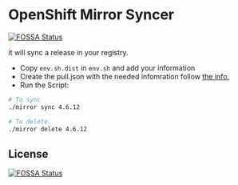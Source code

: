 # OpenShift  Mirror Syncer
[![FOSSA Status](https://app.fossa.com/api/projects/git%2Bgithub.com%2Fthekoma%2Focp-mirror-script.svg?type=shield)](https://app.fossa.com/projects/git%2Bgithub.com%2Fthekoma%2Focp-mirror-script?ref=badge_shield)


it will sync a release in your registry.
 
 - Copy `env.sh.dist` in `env.sh` and add your information
 - Create the pull.json with the needed infomration follow [the info.](https://docs.openshift.com/container-platform/4.2/installing/install_config/installing-restricted-networks-preparations.html)
 - Run the Script:

```bash
# To sync
./mirror sync 4.6.12

# To delete
./mirror delete 4.6.12
```



## License
[![FOSSA Status](https://app.fossa.com/api/projects/git%2Bgithub.com%2Fthekoma%2Focp-mirror-script.svg?type=large)](https://app.fossa.com/projects/git%2Bgithub.com%2Fthekoma%2Focp-mirror-script?ref=badge_large)